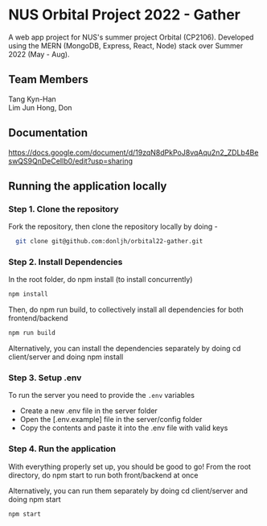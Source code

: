 # NUS Orbital Project 2022 - Gather

A web app project for NUS's summer project Orbital (CP2106). Developed using the MERN (MongoDB, Express, React, Node) stack over Summer 2022 (May - Aug).

## Team Members

Tang Kyn-Han  
Lim Jun Hong, Don

## Documentation

https://docs.google.com/document/d/19zqN8dPkPoJ8vqAqu2n2_ZDLb4BeswQS9QnDeCeIlb0/edit?usp=sharing

## Running the application locally

### Step 1. Clone the repository

Fork the repository, then clone the repository locally by doing -

```sh
  git clone git@github.com:donljh/orbital22-gather.git
```

### Step 2. Install Dependencies

In the root folder, do npm install (to install concurrently)

```sh
npm install
```

Then, do npm run build, to collectively install all dependencies for both frontend/backend

```sh
npm run build
```

Alternatively, you can install the dependencies separately by doing cd client/server and doing npm install

### Step 3. Setup .env

To run the server you need to provide the `.env` variables

- Create a new .env file in the server folder
- Open the [.env.example] file in the server/config folder
- Copy the contents and paste it into the .env file with valid keys

### Step 4. Run the application

With everything properly set up, you should be good to go! From the root directory, do npm start to run both front/backend at once

Alternatively, you can run them separately by doing cd client/server and doing npm start

```sh
npm start
```
